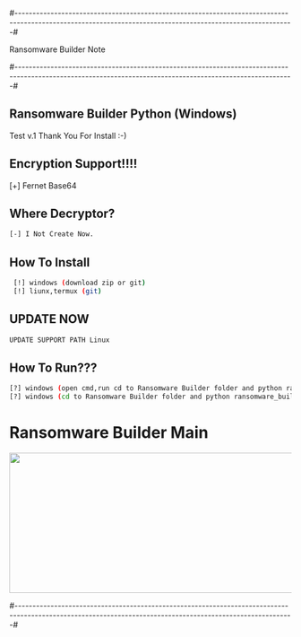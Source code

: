 #-----------------------------------------------------------------------------------------------------------------------------------------------------------#

Ransomware Builder Note

#-----------------------------------------------------------------------------------------------------------------------------------------------------------#

## Ransomware Builder Python (Windows)
 Test v.1
 Thank You For Install :-)

## Encryption Support!!!!
[+] Fernet Base64


## Where Decryptor?

```sh
[-] I Not Create Now.
 ```


## How To Install

```sh
 [!] windows (download zip or git)
 [!] liunx,termux (git)
 ```
 
 ## UPDATE NOW

```sh
UPDATE SUPPORT PATH Linux
 ```


## How To Run???

```sh
[?] windows (open cmd,run cd to Ransomware Builder folder and python ransomware_builder.py)
[?] windows (cd to Ransomware Builder folder and python ransomware_builder.py)
```

# Ransomware Builder Main

<img src="https://github.com/Hex1629/Ransomware-Builder-Python-Windows/blob/main/Ransomware_Builder.jpg" width="520" height="250">

#-----------------------------------------------------------------------------------------------------------------------------------------------------------#
